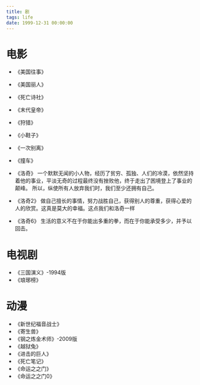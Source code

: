 ```yaml
---
title: 剧
tags: life
date: 1999-12-31 00:00:00
---
```


# 电影
- 《美国往事》
- 《美国丽人》
- 《死亡诗社》
- 《末代皇帝》
- 《狩猎》
- 《小鞋子》
- 《一次别离》
- 《撞车》

- 《洛奇》
一个默默无闻的小人物，经历了贫穷、孤独、人们的冷漠，依然坚持着他的事业，平淡无奇的过程最终没有挫败他，终于走出了困境登上了事业的颠峰。 所以，纵使所有人放弃我们时，我们至少还拥有自己。
- 《洛奇2》
做自己擅长的事情，努力战胜自己，获得别人的尊重，获得心爱的人的欣赏。这真是莫大的幸福。这点我们和洛奇一样
- 《洛奇6》
生活的意义不在于你能出多重的拳，而在于你能承受多少，并予以回击。

# 电视剧
- 《三国演义》-1994版
- 《琅琊榜》

# 动漫
- 《新世纪福音战士》
- 《寄生兽》
- 《钢之炼金术师》-2009版
- 《越狱兔》
- 《进击的巨人》
- 《死亡笔记》
- 《命运之之门》
- 《命运之之门0》